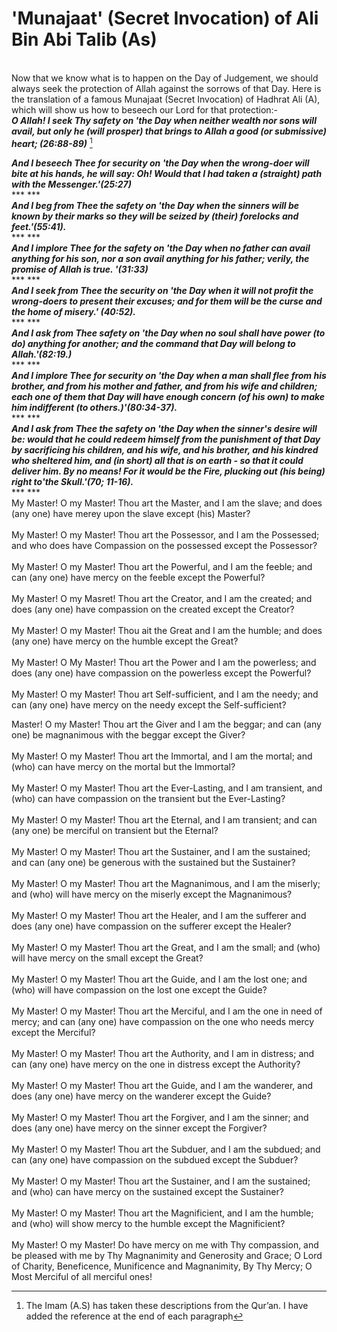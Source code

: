 'Munajaat' (Secret Invocation) of Ali Bin Abi Talib (As)
========================================================

   
 Now that we know what is to happen on the Day of Judgement, we should
always seek the protection of Allah against the sorrows of that Day.
Here is the translation of a famous Munajaat (Secret Invocation) of
Hadhrat Ali (A), which will show us how to beseech our Lord for that
protection:-   
***O Allah! I seek Thy safety on 'the Day when neither wealth nor sons
will avail, but only he (will prosper) that brings to Allah a good (or
submissive) heart; (26:88-89)*** [^1]

***And I beseech Thee for security on 'the Day when the wrong-doer will
bite at his hands, he will say: Oh! Would that I had taken a (straight)
path with the Messenger.'(25:27)***  
*** ***  
***And I beg from Thee the safety on 'the Day when the sinners will be
known by their marks so they will be seized by (their) forelocks and
feet.'(55:41).***  
*** ***  
***And I implore Thee for the safety on 'the Day when no father can
avail anything for his son, nor a son avail anything for his father;
verily, the promise of Allah is true. '(31:33)***  
*** ***  
***And I seek from Thee the security on 'the Day when it will not profit
the wrong-doers to present their excuses; and for them will be the curse
and the home of misery.' (40:52).***  
*** ***  
***And I ask from Thee safety on 'the Day when no soul shall have power
(to do) anything for another; and the command that Day will belong to
Allah.'(82:19.)***  
*** ***  
***And I implore Thee for security on 'the Day when a man shall flee
from his brother, and from his mother and father, and from his wife and
children; each one of them that Day will have enough concern (of his
own) to make him indifferent (to others.)'(80:34-37).***  
*** ***  
***And I ask from Thee the safety on 'the Day when the sinner's desire
will be: would that he could redeem himself from the punishment of that
Day by sacrificing his children, and his wife, and his brother, and his
kindred who sheltered him, and (in short) all that is on earth - so that
it could deliver him. By no means! For it would be the Fire, plucking
out (his being) right to'the Skull.'(70; 11-16).***  
*** ***  
 My Master! O my Master! Thou art the Master, and I am the slave; and
does (any one) have merey upon the slave except (his) Master?  
    
 My Master! O my Master! Thou art the Possessor, and I am the Possessed;
and who does have Compassion on the possessed except the Possessor?  
    
 My Master! O my Master! Thou art the Powerful, and I am the feeble; and
can (any one) have mercy on the feeble except the Powerful?  
    
 My Master! O my Masret! Thou art the Creator, and I am the created; and
does (any one) have compassion on the created except the Creator?  
    
 My Master! O my Master! Thou ait the Great and I am the humble; and
does (any one) have mercy on the humble except the Great?  
    
 My Master! O My Master! Thou art the Power and I am the powerless; and
does (any one) have compassion on the powerless except the Powerful?  
    
 My Master! O my Master! Thou art Self-sufficient, and I am the needy;
and can (any one) have mercy on the needy except the Self-sufficient?

Master! O my Master! Thou art the Giver and I am the beggar; and can
(any one) be magnanimous with the beggar except the Giver?  
    
 My Master! O my Master! Thou art the Immortal, and I am the mortal; and
(who) can have mercy on the mortal but the Immortal?  
    
 My Master! O my Master! Thou art the Ever-Lasting, and I am transient,
and (who) can have compassion on the transient but the Ever-Lasting?  
    
 My Master! O my Master! Thou art the Eternal, and I am transient; and
can (any one) be merciful on transient but the Eternal?  
    
 My Master! O my Master! Thou art the Sustainer, and I am the sustained;
and can (any one) be generous with the sustained but the Sustainer?  
    
 My Master! O my Master! Thou art the Magnanimous, and I am the miserly;
and (who) will have mercy on the miserly except the Magnanimous?  
    
 My Master! O my Master! Thou art the Healer, and I am the sufferer and
does (any one) have compassion on the sufferer except the Healer?  
    
 My Master! O my Master! Thou art the Great, and I am the small; and
(who) will have mercy on the small except the Great?  
    
 My Master! O my Master! Thou art the Guide, and I am the lost one; and
(who) will have compassion on the lost one except the Guide?  
    
 My Master! O my Master! Thou art the Merciful, and I am the one in need
of mercy; and can (any one) have compassion on the one who needs mercy
except the Merciful?  
    
 My Master! O my Master! Thou art the Authority, and I am in distress;
and can (any one) have mercy on the one in distress except the
Authority?  
    
 My Master! O my Master! Thou art the Guide, and I am the wanderer, and
does (any one) have mercy on the wanderer except the Guide?  
    
 My Master! O my Master! Thou art the Forgiver, and I am the sinner; and
does (any one) have mercy on the sinner except the Forgiver?  
    
 My Master! O my Master! Thou art the Subduer, and I am the subdued; and
can (any one) have compassion on the subdued except the Subduer?  
    
 My Master! O my Master! Thou art the Sustainer, and I am the sustained;
and (who) can have mercy on the sustained except the Sustainer?  
    
 My Master! O my Master! Thou art the Magnificient, and I am the humble;
and (who) will show mercy to the humble except the Magnificient?  
    
 My Master! O my Master! Do have mercy on me with Thy compassion, and be
pleased with me by Thy Magnanimity and Generosity and Grace; O Lord of
Charity, Beneficence, Munificence and Magnanimity, By Thy Mercy; O Most
Merciful of all merciful ones!

[^1]: The Imam (A.S) has taken these descriptions from the Qur’an. I
have added the reference at the end of each paragraph



